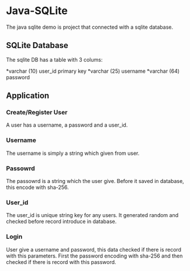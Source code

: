 # Java-SQLite
The java sqlite demo is project that connected with a sqlite database. 

## SQLite Database
The sqlite DB has a table with 3 colums:

*varchar (10) user_id primary key
*varchar (25) username
*varchar (64) password


## Application
### Create/Register User
A user has a username, a password and a user_id.

### Username
The username is simply a string which given from user.

### Passowrd
The passowrd is a string which the user give. Before it saved in database, this encode with sha-256.

### User_id
The user_id is unique string key for any users. It generated random and checked before record introduce in database. 

### Login
User give a username and password, this data checked if there is record with this parameters.
First the password encoding with sha-256 and then checked if there is record with this password.
